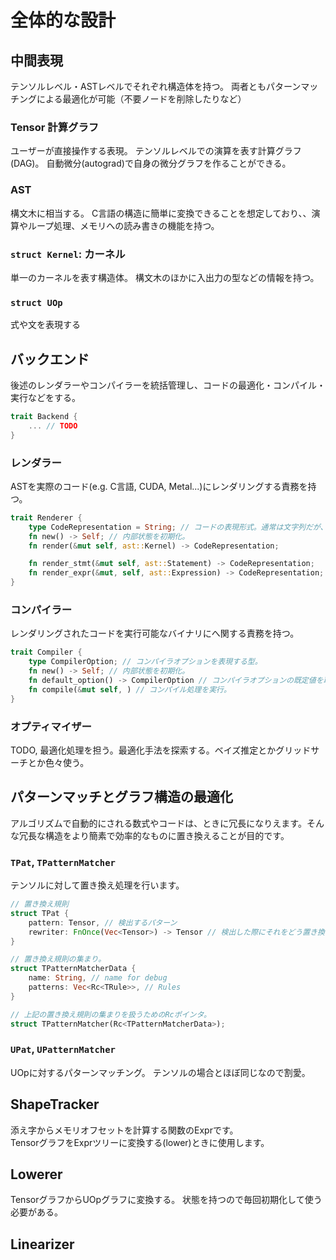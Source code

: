 # 全体的な設計

## 中間表現

テンソルレベル・ASTレベルでそれぞれ構造体を持つ。
両者ともパターンマッチングによる最適化が可能（不要ノードを削除したりなど）

### Tensor 計算グラフ

ユーザーが直接操作する表現。
テンソルレベルでの演算を表す計算グラフ(DAG)。
自動微分(autograd)で自身の微分グラフを作ることができる。

### AST

構文木に相当する。
C言語の構造に簡単に変換できることを想定しており、、演算やループ処理、メモリへの読み書きの機能を持つ。

### `struct Kernel`: カーネル

単一のカーネルを表す構造体。
構文木のほかに入出力の型などの情報を持つ。

### `struct UOp`

式や文を表現する

## バックエンド

後述のレンダラーやコンパイラーを統括管理し、コードの最適化・コンパイル・実行などをする。

```rust
trait Backend {
    ... // TODO
}
```

### レンダラー

ASTを実際のコード(e.g. C言語, CUDA, Metal...)にレンダリングする責務を持つ。

```rust
trait Renderer {
    type CodeRepresentation = String; // コードの表現形式。通常は文字列だが、バイト列を扱うケースも想定して一応ジェネリックにしておく。
    fn new() -> Self; // 内部状態を初期化。
    fn render(&mut self, ast::Kernel) -> CodeRepresentation;

    fn render_stmt(&mut self, ast::Statement) -> CodeRepresentation;
    fn render_expr(&mut, self, ast::Expression) -> CodeRepresentation;
}
```

### コンパイラー

レンダリングされたコードを実行可能なバイナリにへ関する責務を持つ。

```rust
trait Compiler {
    type CompilerOption; // コンパイラオプションを表現する型。
    fn new() -> Self; // 内部状態を初期化。
    fn default_option() -> CompilerOption // コンパイラオプションの既定値を取得
    fn compile(&mut self, ) // コンパイル処理を実行。
}
```

### オプティマイザー

TODO, 最適化処理を担う。最適化手法を探索する。ベイズ推定とかグリッドサーチとか色々使う。

## パターンマッチとグラフ構造の最適化

アルゴリズムで自動的にされる数式やコードは、ときに冗長になりえます。そんな冗長な構造をより簡素で効率的なものに置き換えることが目的です。

### `TPat`, `TPatternMatcher`

テンソルに対して置き換え処理を行います。

```rust
// 置き換え規則
struct TPat {
    pattern: Tensor, // 検出するパターン
    rewriter: FnOnce(Vec<Tensor>) -> Tensor // 検出した際にそれをどう置き換えるかのクロージャー
}

// 置き換え規則の集まり。
struct TPatternMatcherData {
    name: String, // name for debug
    patterns: Vec<Rc<TRule>>, // Rules
}

// 上記の置き換え規則の集まりを扱うためのRcポインタ。
struct TPatternMatcher(Rc<TPatternMatcherData>);
```

### `UPat`, `UPatternMatcher`

UOpに対するパターンマッチング。
テンソルの場合とほぼ同じなので割愛。

## ShapeTracker

添え字からメモリオフセットを計算する関数のExprです。  
TensorグラフをExprツリーに変換する(lower)ときに使用します。

## Lowerer

TensorグラフからUOpグラフに変換する。
状態を持つので毎回初期化して使う必要がある。

## Linearizer
